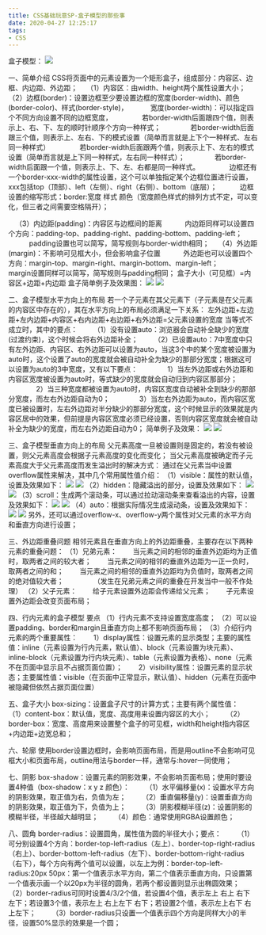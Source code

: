 ```yaml
---
title: CSS基础玩意SP-盒子模型的那些事
date: 2020-04-27 12:25:17
tags:
- CSS
---
```

盒子模型：
![](1.JPG)

一、简单介绍
CSS将页面中的元素设置为一个矩形盒子，组成部分：内容区、边框、内边距、外边距；
&#8195;（1）内容区：由width、height两个属性设置大小；
&#8195;（2）边框(border)：设置边框至少要设置边框的宽度(border-width)、颜色(border-color)、样式(border-style)，
&#8195;&#8195;&#8195;宽度(border-width)：可以指定四个不同方向设置不同的边框宽度，
&#8195;&#8195;&#8195;&#8195;若border-width后面跟四个值，则表示上、右、下、左的顺时针顺序个方向一种样式；
&#8195;&#8195;&#8195;&#8195;若border-width后面跟三个值，则表示上、左右、下的模式设置（简单而言就是上下个一种样式、左右同一种样式）
&#8195;&#8195;&#8195;&#8195;若border-width后面跟两个值，则表示上下、左右的模式设置（简单而言就是上下同一种样式，左右同一种样式）；
&#8195;&#8195;&#8195;&#8195;若border-width后面跟一个值，则表示上、下、左、右都是同一种样式。
&#8195;&#8195;&#8195;&#8195;边框还有一个border-xxx-width的属性设置，这个可以单独指定某个边框位置进行设置，xxx包括top（顶部）、left（左侧）、right（右侧）、bottom（底层）；
&#8195;&#8195;&#8195;边框设置的缩写形式：border:宽度 样式 颜色（宽度颜色样式的排列方式不定，可以变化，但三者之间需要空格隔开）；
<!--more-->
&#8195;（3）内边距(padding)：内容区与边框间的距离
&#8195;&#8195;&#8195;内边距同样可以设置四个方向：padding-top、padding-right、padding-bottom、padding-left；
&#8195;&#8195;&#8195;padding设置也可以简写，简写规则与border-width相同；
&#8195;（4）外边距(margin)：不影响可见框大小，但会影响盒子位置
&#8195;&#8195;&#8195;外边距也可以设置四个方向：margin-top、margin-right、margin-bottom、margin-left；
&#8195;&#8195;&#8195;margin设置同样可以简写，简写规则与padding相同；
盒子大小（可见框）=内容区+边距+内边距
盒子简单例子及效果图：
![](2.JPG)
![](3.JPG)

二、盒子模型水平方向上的布局
若一个子元素在其父元素下（子元素是在父元素的内容区中存在的），其在水平方向上的布局必须满足一下关系：
左外边距+左边距+左内边距+内容区+右内边距+右边距+右外边距=父元素设置的宽度
当等式不成立时，其中的要点：
&#8195;&#8195;（1）没有设置auto：浏览器会自动补全缺少的宽度(过渡约束)，这个时候会将右外边距补全；
&#8195;&#8195;（2）已设置auto：7中宽度中只有左外边距、内容区、右外边距可以设置为auto，当这3个中的某个宽度被设置为auto时，这个设置了auto的宽度就会被自动补全为缺少的那部分宽度；根据这可以设置为auto的3中宽度，又有以下要点：
&#8195;&#8195;&#8195;&#8195;1）当左外边距或右外边距和内容区宽度被设置为auto时，等式缺少的宽度就会自动归到内容区那部分；
&#8195;&#8195;&#8195;&#8195;2）当三种宽度都被设置为auto时，内容区宽度自动被补全到缺少的那部分宽度，而左右外边距自动为0；
&#8195;&#8195;&#8195;&#8195;3）当左右外边距为auto，而内容区宽度已被设置时，左右外边距对半分缺少的那部分宽度，这个时候显示的效果就是内容区居中的效果，但前提是内容区宽度必须已经设置，否则内容区宽度就会被自动补全为缺少的宽度，而左右外边距自动为0；
简单例子及效果：
![](4.JPG)
![](5.JPG)

三、盒子模型垂直方向上的布局
父元素高度一旦被设置则是固定的，若没有被设置，则父元素高度会根据子元素高度的变化而变化；
当父元素高度被确定而子元素高度大于父元素高度而发生溢出时的解决方式：
通过在父元素当中设置overflow属性来解决，其中几个常用属性值介绍：
（1）visible：属性的默认值，设置及效果如下：
![](6.JPG)
![](6-1.JPG)
（2）hidden：隐藏溢出的部分，设置及效果如下：
![](7.JPG)
![](7-1.JPG)
（3）scroll：生成两个滚动条，可以通过拉动滚动条来查看溢出的内容，设置及效果如下：
![](8.JPG)
![](8-1.JPG)
（4）auto：根据实际情况生成滚动条，设置及效果如下：
![](9.JPG)
![](9-1.JPG)
另外，还可以通过overflow-x、overflow-y两个属性对父元素的水平方向和垂直方向进行设置；

三、外边距重叠问题
相邻元素且在垂直方向上的外边距重叠，主要存在以下两种元素的重叠问题：
（1）兄弟元素：
&#8195;&#8195;当元素之间的相邻的垂直外边距均为正值时，取两者之间的较大者；
&#8195;&#8195;当元素之间的相邻的垂直外边距为一正一负时，取两者之间的和；
&#8195;&#8195;当元素之间的相邻的垂直外边距均为负值时，取两者之间的绝对值较大者；
&#8195;&#8195;&#8195;&#8195;（发生在兄弟元素之间的重叠在开发当中一般不作处理）
（2）父子元素：
&#8195;&#8195;给子元素设置外边距会传递给父元素；
&#8195;&#8195;子元素设置外边距会改变页面布局；

四、行内元素的盒子模型
要点
（1）行内元素不支持设置宽度高度；
（2）可以设置padding、border和margin且垂直方向上都不影响页面布局；
（3）介绍行内元素的两个重要属性：
&#8195;&#8195;1）display属性：设置元素的显示类型；主要的属性值：inline（元素设置为行内元素，默认值）、block（元素设置为块元素）、inline-block（元素设置为行内块元素）、table（元素设置为表格）、none（元素不在页面中显示且不占据页面位置）；
&#8195;&#8195;2）visibility属性：设置元素的显示状态；主要属性值：visible（在页面中正常显示，默认值）、hidden（元素在页面中被隐藏但依然占据页面位置）

五、盒子大小
box-sizing：设置盒子尺寸的计算方式；主要有两个属性值：
&#8195;&#8195;（1）content-box：默认值，宽度、高度用来设置内容区的大小；
&#8195;&#8195;（2）border-box：宽度、高度用来设置整个盒子的可见框，width和height指内容区+内边距+边宽总和；

六、轮廓
使用border设置边框时，会影响页面布局，而是用outline不会影响可见框大小和页面布局，outline用法与border一样，通常与:hover一同使用；

七、阴影
box-shadow：设置元素的阴影效果，不会影响页面布局；使用时要设置4种值（box-shadow：x y z 颜色）：
&#8195;&#8195;（1）水平偏移量(x)：设置水平方向的阴影效果，取正值为右，负值为左；
&#8195;&#8195;（2）垂直偏移量(y)：设置垂直方向的阴影效果，取正值为下，负值为上；
&#8195;&#8195;（3）阴影模糊半径(z)：设置阴影的模糊半径，半径越大越明显；
&#8195;&#8195;（4）颜色：通常使用RGBA设置颜色；

八、圆角
border-radius：设置圆角，属性值为圆的半径大小；要点：
&#8195;&#8195;（1）可分别设置4个方向：border-top-left-radius（左上）、border-top-right-radius（右上）、border-bottom-left-radius（左下）、border-bottom-right-radius（右下），每个方向有两个值可以设置，以左上为例：border-top-left-radius:20px 50px：第一个值表示水平方向，第二个值表示垂直方向，只设置第一个值表示画一个以20px为半径的圆角，若两个都设置则显示出椭圆效果；
&#8195;&#8195;（2）border-radius可同时设置4/3/2个值，若设置4个值，表示左上 右上 右下 左下；若设置3个值，表示左上 右上左下 右下；若设置2个值，表示左上右下 右上左下；
&#8195;&#8195;（3）border-radius只设置一个值表示四个方向是同样大小的半径，设置50%显示的效果是一个圆；

